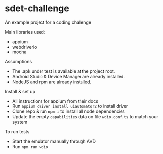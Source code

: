 # sdet-challenge
An example project for a coding challenge

Main libraries used:

- appium
- webdriverio
- mocha


Assumptions
- The .apk under test is available at the project root.
- Android Studio & Device Manager are already installed.
- NodeJS and npm are already installed.


Install & set up
- All instructions for appium from their [docs](https://appium.io/docs/en/2.1/quickstart/uiauto2-driver/)
- Run `appium driver install uiautomator2` to install driver
- Clone repo & run `npm i` to install all node dependencies
- Update the empty `capabilities` data on file `wdio.conf.ts` to match your system


To run tests
- Start the emulator manually through AVD
- Run `npm run wdio`

